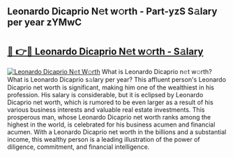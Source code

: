 ## Leonardo Dicaprio N𝚎t w𝚘rth - Part-yzS S𝚊lary per year zYMwC

# <h2><a href="http://gc3yak9.nevu.top/?p=Leonardo+Dicaprio">🔗 👉🔴 Leonardo Dicaprio N𝚎t w𝚘rth - S𝚊lary</a></h2>

[![Leonardo Dicaprio N𝚎t W𝚘rth](https://i.imgur.com/Oavwk0R.jpeg)](http://gc3yak9.nevu.top/?p=Leonardo+Dicaprio)
What is Leonardo Dicaprio n𝚎t w𝚘rth? What is Leonardo Dicaprio s𝚊lary per year?
This affluent person's Leonardo Dicaprio net worth is significant, making him one of the wealthiest in his profession. His salary is considerable, but it is eclipsed by Leonardo Dicaprio net worth, which is rumored to be even larger as a result of his various business interests and valuable real estate investments. This prosperous man, whose Leonardo Dicaprio net worth ranks among the highest in the world, is celebrated for his business acumen and financial acumen. With a Leonardo Dicaprio net worth in the billions and a substantial income, this wealthy person is a leading illustration of the power of diligence, commitment, and financial intelligence.
